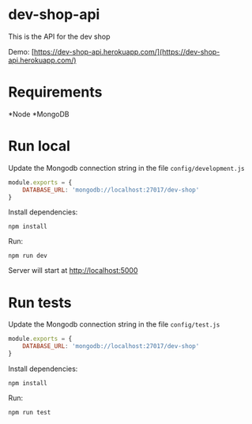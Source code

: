 # dev-shop-api

This is the API for the dev shop

Demo: [https://dev-shop-api.herokuapp.com/](https://dev-shop-api.herokuapp.com/)

# Requirements

*Node
*MongoDB

# Run local

Update the Mongodb connection string in the file `config/development.js`

```javascript
module.exports = {
    DATABASE_URL: 'mongodb://localhost:27017/dev-shop'
}
```

Install dependencies:

```npm install```

Run:

```npm run dev```

Server will start at [http://localhost:5000](http://localhost:5000)

# Run tests

Update the Mongodb connection string in the file `config/test.js`

```javascript
module.exports = {
    DATABASE_URL: 'mongodb://localhost:27017/dev-shop'
}
```

Install dependencies:

```npm install```

Run:

```npm run test```
